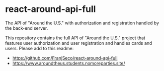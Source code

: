 # react-around-api-full
The API of "Around the U.S." with authorization and registration handled by the back-end server.

This repository contains the full API of "Around the U.S." project that features user authorization and user registration and handles cards and users. Please add to this readme:


* https://github.com/FranjSeco/react-around-api-full
* https://www.aroundtheus.students.nomoreparties.site/
